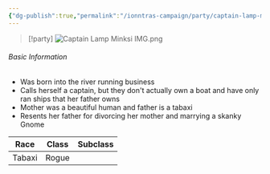 ```yaml
---
{"dg-publish":true,"permalink":"/ionntras-campaign/party/captain-lamp-minksi/","created":"","updated":""}
---
```



> [!party]
> ![Captain Lamp Minksi IMG.png](/img/user/z_Assets/Captain%20Lamp%20Minksi%20IMG.png)

###### Basic Information 

- Was born into the river running business
- Calls herself a captain, but they don't actually own a boat and have only ran ships that her father owns 
- Mother was a beautiful human and father is a tabaxi 
- Resents her father for divorcing her mother and marrying a skanky Gnome

| **Race** | **Class** | **Subclass** |
| -------- | --------- | ------------ |
| Tabaxi    | Rogue    |  |
